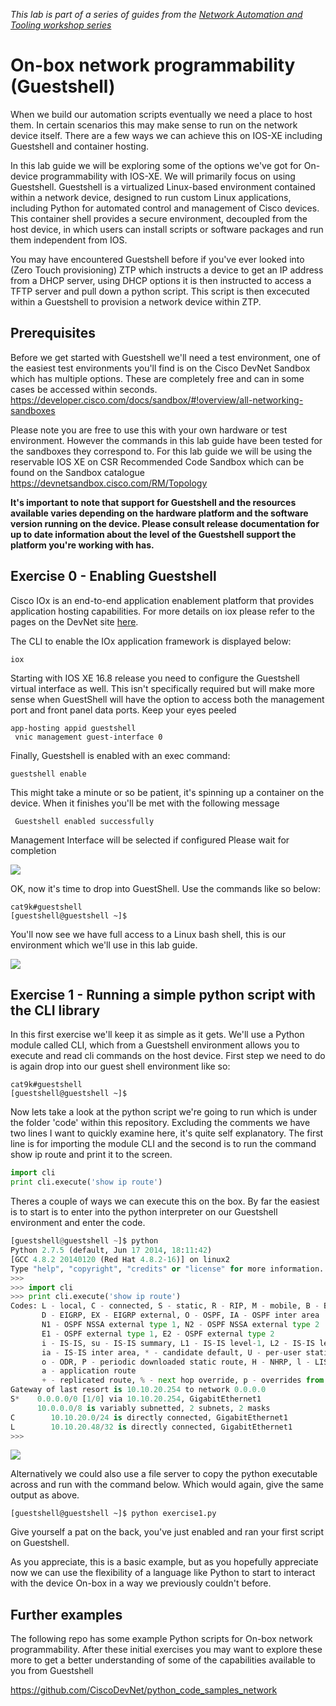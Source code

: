 _This lab is part of a series of guides from the [Network Automation and Tooling workshop series](https://github.com/sttrayno/Network-Automation-Tooling)_

# On-box network programmability (Guestshell)

When we build our automation scripts eventually we need a place to host them. In certain scenarios this may make sense to run on the network device itself. There are a few ways we can achieve this on IOS-XE including Guestshell and container hosting.

In this lab guide we will be exploring some of the options we've got for On-device programmability with IOS-XE. We will primarily focus on using Guestshell. Guestshell is a virtualized Linux-based environment contained within a network device, designed to run custom Linux applications, including Python for automated control and management of Cisco devices. This container shell provides a secure environment, decoupled from the host device, in which users can install scripts or software packages and run them independent from IOS.

You may have encountered Guestshell before if you've ever looked into (Zero Touch provisioning) ZTP which instructs a device to get an IP address from a DHCP server, using DHCP options it is then instructed to access a TFTP server and pull down a python script. This script is then excecuted within a Guestshell to provision a network device within ZTP.

## Prerequisites

Before we get started with Guestshell we'll need a test environment, one of the easiest test environments you'll find is on the Cisco DevNet Sandbox which has multiple options. These are completely free and can in some cases be accessed within seconds. https://developer.cisco.com/docs/sandbox/#!overview/all-networking-sandboxes

Please note you are free to use this with your own hardware or test environment. However the commands in this lab guide have been tested for the sandboxes they correspond to. For this lab guide we will be using the reservable IOS XE on CSR Recommended Code Sandbox which can be found on the Sandbox catalogue https://devnetsandbox.cisco.com/RM/Topology

**It's important to note that support for Guestshell and the resources available varies depending on the hardware platform and the software version running on the device. Please consult release documentation for up to date information about the level of the Guestshell support the platform you're working with has.**

## Exercise 0 - Enabling Guestshell

Cisco IOx is an end-to-end application enablement platform that provides application hosting capabilities. For more details on iox please refer to the pages on the DevNet site [here](https://developer.cisco.com/docs/ios-xe/#application-hosting-quick-start-guide).

The CLI to enable the IOx application framework is displayed below:

```
iox
```

Starting with IOS XE 16.8 release you need to configure the Guestshell virtual interface as well. This isn't specifically required but will make more sense when GuestShell will have the option to access both the management port and front panel data ports. Keep your eyes peeled

```
app-hosting appid guestshell
 vnic management guest-interface 0
```

Finally, Guestshell is enabled with an exec command:

```
guestshell enable
```

This might take a minute or so be patient, it's spinning up a container on the device. When it finishes you'll be met with the following message

```
 Guestshell enabled successfully
```

Management Interface will be selected if configured
Please wait for completion

![](./images/guestshell-1.gif)

OK, now it's time to drop into GuestShell. Use the commands like so below:

```
cat9k#guestshell
[guestshell@guestshell ~]$
```

You'll now see we have full access to a Linux bash shell, this is our environment which we'll use in this lab guide.

![](./images/guestshell-2.gif)

## Exercise 1 - Running a simple python script with the CLI library

In this first exercise we'll keep it as simple as it gets. We'll use a Python module called CLI, which from a Guestshell environment allows you to execute and read cli commands on the host device. First step we need to do is again drop into our guest shell environment like so:

```
cat9k#guestshell
[guestshell@guestshell ~]$
```

Now lets take a look at the python script we're going to run which is under the folder 'code' within this repository. Excluding the comments we have two lines I want to quickly examine here, it's quite self explanatory. The first line is for importing the module CLI and the second is to run the command show ip route and print it to the screen.

```python
import cli
print cli.execute('show ip route')
```

Theres a couple of ways we can execute this on the box. By far the easiest is to start is to enter into the python interpreter on our Guestshell environment and enter the code.

```python
[guestshell@guestshell ~]$ python
Python 2.7.5 (default, Jun 17 2014, 18:11:42)
[GCC 4.8.2 20140120 (Red Hat 4.8.2-16)] on linux2
Type "help", "copyright", "credits" or "license" for more information.
>>>
>>> import cli
>>> print cli.execute('show ip route')
Codes: L - local, C - connected, S - static, R - RIP, M - mobile, B - BGP
       D - EIGRP, EX - EIGRP external, O - OSPF, IA - OSPF inter area
       N1 - OSPF NSSA external type 1, N2 - OSPF NSSA external type 2
       E1 - OSPF external type 1, E2 - OSPF external type 2
       i - IS-IS, su - IS-IS summary, L1 - IS-IS level-1, L2 - IS-IS level-2
       ia - IS-IS inter area, * - candidate default, U - per-user static route
       o - ODR, P - periodic downloaded static route, H - NHRP, l - LISP
       a - application route
       + - replicated route, % - next hop override, p - overrides from PfR
Gateway of last resort is 10.10.20.254 to network 0.0.0.0
S*    0.0.0.0/0 [1/0] via 10.10.20.254, GigabitEthernet1
      10.0.0.0/8 is variably subnetted, 2 subnets, 2 masks
C        10.10.20.0/24 is directly connected, GigabitEthernet1
L        10.10.20.48/32 is directly connected, GigabitEthernet1
>>>
```

![](./images/guestshell-3.gif)

Alternatively we could also use a file server to copy the python executable across and run with the command below. Which would again, give the same output as above.

```
[guestshell@guestshell ~]$ python exercise1.py
```

Give yourself a pat on the back, you've just enabled and ran your first script on Guestshell.

As you appreciate, this is a basic example, but as you hopefully appreciate now we can use the flexibility of a language like Python to start to interact with the device On-box in a way we previously couldn't before.

## Further examples

The following repo has some example Python scripts for On-box network programmability. After these initial exercises you may want to explore these more to get a better understanding of some of the capabilities available to you from Guestshell

https://github.com/CiscoDevNet/python_code_samples_network
